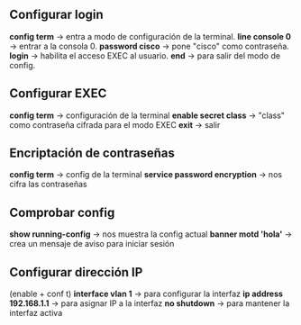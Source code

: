 ## Configurar login

**config term** -> entra a modo de configuración de la terminal.
**line console 0** -> entrar a la consola 0.
**password cisco** -> pone "cisco" como contraseña.
**login** -> habilita el acceso EXEC al usuario.
**end** -> para salir del modo de config.

## Configurar EXEC
**config term** -> configuración de la terminal
**enable secret class** -> "class" como contraseña cifrada para el modo EXEC
**exit** -> salir

## Encriptación de contraseñas
**config term** -> config de la terminal
**service password encryption** -> nos cifra las contraseñas

## Comprobar config
**show running-config** -> nos muestra la config actual
**banner motd 'hola'** -> crea un mensaje de aviso para iniciar sesión

## Configurar dirección IP
(enable + conf t)
**interface vlan 1** -> para configurar la interfaz
**ip address 192.168.1.1** -> para asignar IP a la interfaz
**no shutdown** -> para mantener la interfaz activa
